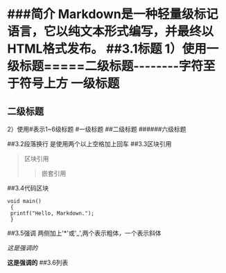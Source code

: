 ###简介
Markdown是一种轻量级标记语言，它以纯文本形式编写，并最终以HTML格式发布。
##3.1标题
1）使用一级标题\=====二级标题--------字符至于符号上方
一级标题
=========
二级标题
---------
2）使用#表示1~6级标题
#一级标题
##二级标题
######六级标题

##3.2段落换行
是使用两个以上空格加上回车
##3.3区块引用
> 区块引用
>> 嵌套引用

##3.4代码区块

    void main()
     {
     printf("Hello, Markdown.");
     }
##3.5强调
两侧加上'*'或'_',两个表示粗体，一个表示斜体
    
*这是强调的*

__这是强调的__
##3.6列表

  




     
                       

